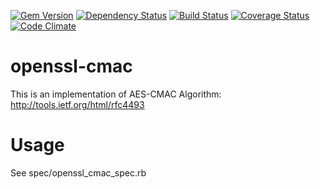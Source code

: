 [![Gem Version](https://badge.fury.io/rb/openssl-cmac.png)](http://badge.fury.io/rb/openssl-cmac)
[![Dependency Status](https://gemnasium.com/SmallLars/openssl-cmac.png)](https://gemnasium.com/SmallLars/openssl-cmac)
[![Build Status](https://travis-ci.org/SmallLars/openssl-cmac.png?branch=master)](https://travis-ci.org/SmallLars/openssl-cmac)
[![Coverage Status](https://coveralls.io/repos/SmallLars/openssl-cmac/badge.png?branch=master)](https://coveralls.io/r/SmallLars/openssl-cmac)
[![Code Climate](https://codeclimate.com/github/SmallLars/openssl-cmac.png)](https://codeclimate.com/github/SmallLars/openssl-cmac)

# openssl-cmac

This is an implementation of AES-CMAC Algorithm: http://tools.ietf.org/html/rfc4493

Usage
============

See spec/openssl_cmac_spec.rb
